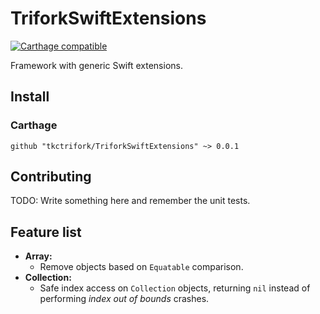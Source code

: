 # TriforkSwiftExtensions

[![Carthage compatible](https://img.shields.io/badge/Carthage-compatible-4BC51D.svg?style=flat)](https://github.com/Carthage/Carthage)

Framework with generic Swift extensions.

## Install

### Carthage
`github "tkctrifork/TriforkSwiftExtensions" ~> 0.0.1`


## Contributing
TODO: Write something here and remember the unit tests.


## Feature list

- **Array:**
  - Remove objects based on `Equatable` comparison.
- **Collection:**
  - Safe index access on `Collection` objects, returning `nil` instead of performing *index out of bounds* crashes.
